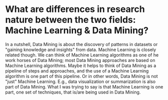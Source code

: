 # What are differences in research nature between the two fields: Machine Learning & Data Mining?

In a nutshell, Data Mining is about the discovery of patterns in datasets or "gaining knowledge and insights" from data. Machine Learning is closely related though. We can think of Machine Learning algorithms as one of he work horses of Data Mining; most Data Mining approaches are based on Machine Learning algorithms. Maybe it helps to think of Data Mining as a pipeline of steps and approaches, and the use of a Machine Learning algorithm is one part of this pipeline.
Or in other words, Data Mining is not "just" Machine Learning. E.g., data visualization or summarization is also part of Data Mining. What I was trying to say is that Machine Learning is one part, one set of techniques, that is/are being used in Data Mining.
